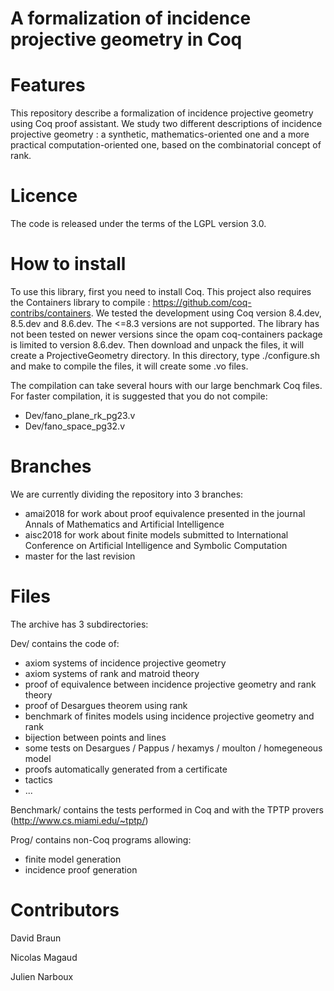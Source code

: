 A formalization of incidence projective geometry in Coq
=======================================================

Features
========
This repository describe a formalization of incidence projective geometry using Coq proof assistant. We study two different descriptions of incidence projective geometry : a synthetic, mathematics-oriented one and a more practical computation-oriented one, based on the combinatorial concept of rank.

Licence
========

The code is released under the terms of the LGPL version 3.0.

How to install
==============

To use this library, first you need to install Coq. This project also requires the Containers library to compile : https://github.com/coq-contribs/containers. 
We tested the development using Coq version 8.4.dev, 8.5.dev and 8.6.dev. The <=8.3 versions are not supported. The library has not been tested on newer versions since the opam coq-containers package is limited to version 8.6.dev. 
Then download and unpack the files, it will create a ProjectiveGeometry directory.
In this directory, type ./configure.sh and make to compile the files, it will create some .vo files.

The compilation can take several hours with our large benchmark Coq files. For faster compilation, it is suggested that you do not compile:
- Dev/fano_plane_rk_pg23.v
- Dev/fano_space_pg32.v

Branches
========

We are currently dividing the repository into 3 branches:

- amai2018 for work about proof equivalence presented in the journal Annals of Mathematics and Artificial Intelligence
- aisc2018 for work about finite models submitted to International Conference on Artificial Intelligence and Symbolic Computation
- master for the last revision 

Files
=====

The archive has 3 subdirectories:

Dev/ contains the code of:
- axiom systems of incidence projective geometry
- axiom systems of rank and matroid theory
- proof of equivalence between incidence projective geometry and rank theory
- proof of Desargues theorem using rank
- benchmark of finites models using incidence projective geometry and rank
- bijection between points and lines
- some tests on Desargues / Pappus / hexamys / moulton / homegeneous model
- proofs automatically generated from a certificate
- tactics
- ...

Benchmark/ contains the tests performed in Coq and with the TPTP provers (http://www.cs.miami.edu/~tptp/)

Prog/ contains non-Coq programs allowing:
- finite model generation
- incidence proof generation


Contributors
============

David Braun

Nicolas Magaud

Julien Narboux
